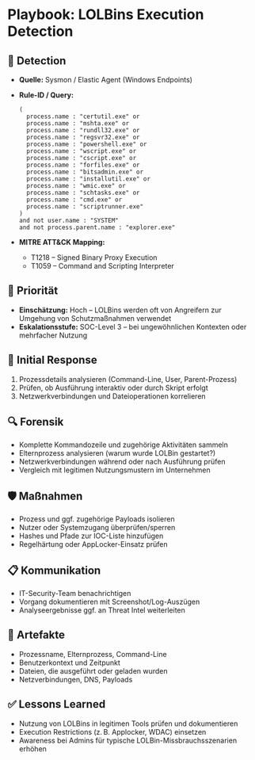 # Playbook: LOLBins Execution Detection

## 🧠 Detection
- **Quelle:** Sysmon / Elastic Agent (Windows Endpoints)
- **Rule-ID / Query:**
  ```elasticsearch
  (
    process.name : "certutil.exe" or
    process.name : "mshta.exe" or
    process.name : "rundll32.exe" or
    process.name : "regsvr32.exe" or
    process.name : "powershell.exe" or
    process.name : "wscript.exe" or
    process.name : "cscript.exe" or
    process.name : "forfiles.exe" or
    process.name : "bitsadmin.exe" or
    process.name : "installutil.exe" or
    process.name : "wmic.exe" or
    process.name : "schtasks.exe" or
    process.name : "cmd.exe" or
    process.name : "scriptrunner.exe"
  )
  and not user.name : "SYSTEM"
  and not process.parent.name : "explorer.exe"
  ```

- **MITRE ATT&CK Mapping:**  
  - T1218 – Signed Binary Proxy Execution  
  - T1059 – Command and Scripting Interpreter

## 📌 Priorität
- **Einschätzung:** Hoch – LOLBins werden oft von Angreifern zur Umgehung von Schutzmaßnahmen verwendet
- **Eskalationsstufe:** SOC-Level 3 – bei ungewöhnlichen Kontexten oder mehrfacher Nutzung

## 🚨 Initial Response
1. Prozessdetails analysieren (Command-Line, User, Parent-Prozess)
2. Prüfen, ob Ausführung interaktiv oder durch Skript erfolgt
3. Netzwerkverbindungen und Dateioperationen korrelieren

## 🔍 Forensik
- Komplette Kommandozeile und zugehörige Aktivitäten sammeln
- Elternprozess analysieren (warum wurde LOLBin gestartet?)
- Netzwerkverbindungen während oder nach Ausführung prüfen
- Vergleich mit legitimen Nutzungsmustern im Unternehmen

## 🛡️ Maßnahmen
- Prozess und ggf. zugehörige Payloads isolieren
- Nutzer oder Systemzugang überprüfen/sperren
- Hashes und Pfade zur IOC-Liste hinzufügen
- Regelhärtung oder AppLocker-Einsatz prüfen

## 📋 Kommunikation
- IT-Security-Team benachrichtigen
- Vorgang dokumentieren mit Screenshot/Log-Auszügen
- Analyseergebnisse ggf. an Threat Intel weiterleiten

## 📁 Artefakte
- Prozessname, Elternprozess, Command-Line
- Benutzerkontext und Zeitpunkt
- Dateien, die ausgeführt oder geladen wurden
- Netzverbindungen, DNS, Payloads

## ✅ Lessons Learned
- Nutzung von LOLBins in legitimen Tools prüfen und dokumentieren
- Execution Restrictions (z. B. Applocker, WDAC) einsetzen
- Awareness bei Admins für typische LOLBin-Missbrauchsszenarien erhöhen